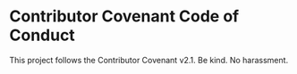 # Contributor Covenant Code of Conduct
This project follows the Contributor Covenant v2.1. Be kind. No harassment.
